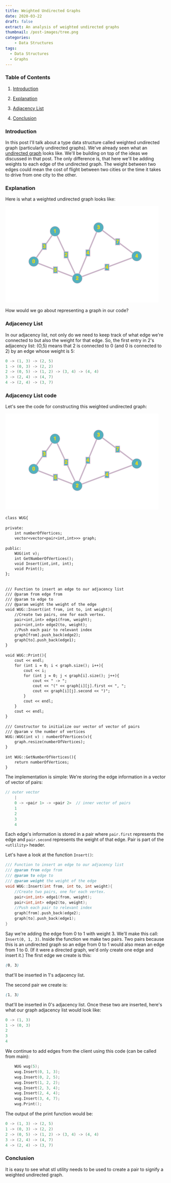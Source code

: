 ```yaml
---
title: Weighted Undirected Graphs
date: 2020-03-22
draft: false
extract: An analysis of weighted undirected graphs
thumbnail: /post-images/tree.png
categories: 
    - Data Structures
tags:
  - Data Structures
  - Graphs
---
```


### Table of Contents

1. [Introduction](#introduction)

2. [Explanation](#explanation)

3. [Adjacency List](#adjacency-list)

4. [Conclusion](#conclusion)

### Introduction

In this post I'll talk about a type data structure called weighted undirected graph (particularly undirected graphs). We've already seen what an [undirected graph](/undirected-graphs) looks like. We'll be building on top of the ideas we discussed in that post. The only difference is, that here we'll be adding weights to each edge of the undirected graph. The weight between two edges could mean the cost of flight between two cities or the time it takes to drive from one city to the other. 

### Explanation

Here is what a weighted undirected graph looks like:

![Weighted-Undirected-Graph](images/weightedundirectedgraph/graph-1.png)

How would we go about representing a graph in our code?

### Adjacency List

In our adjacency list, not only do we need to keep track of what edge we're connected to but also the weight for that edge. So, the first entry in 2's adjacency list: (O,5) means that 2 is connected to 0 (and 0 is connected to 2) by an edge whose weight is 5:

```cpp
0 -> (1, 3) -> (2, 5)
1 -> (0, 3) -> (2, 2)
2 -> (0, 5) -> (1, 2) -> (3, 4) -> (4, 4)
3 -> (2, 4) -> (4, 7)
4 -> (2, 4) -> (3, 7)
```

### Adjacency List code

Let's see the code for constructing this weighted undirected graph:

![Weighted-Undirected-Graph](images/weightedundirectedgraph/graph-1.png)

```cpp{numberLines: true}
class WUG{
  
private:
    int numberOfVertices;
    vector<vector<pair<int,int>>> graph;
    
public:
    WUG(int v);
    int GetNumberOfVertices();
    void Insert(int,int, int);
    void Print();
};


/// Function to insert an edge to our adjacency list
/// @param from edge from
/// @param to edge to
/// @param weight the weight of the edge
void WUG::Insert(int from, int to, int weight){
    //Create two pairs, one for each vertex.
    pair<int,int> edge1(from, weight);
    pair<int,int> edge2(to, weight);
    //Push each pair to relevant index
    graph[from].push_back(edge2);
    graph[to].push_back(edge1);
}

void WUG::Print(){
    cout << endl;
    for (int i = 0; i < graph.size(); i++){
        cout << i;
        for (int j = 0; j < graph[i].size(); j++){
            cout << " -> ";
            cout << "(" << graph[i][j].first << ", ";
            cout << graph[i][j].second << ")";
        }
        cout << endl;
    }
    cout << endl;
}

/// Constructor to initialize our vector of vector of pairs
/// @param v the number of vertices
WUG::WUG(int v) : numberOfVertices(v){
    graph.resize(numberOfVertices);
}

int WUG::GetNumberOfVertices(){
    return numberOfVertices;
}
```

The implementation is simple: We're storing the edge information in a vector of vector of pairs:

```cpp
// outer vector
    |
    0 -> <pair 1> -> <pair 2>  // inner vector of pairs 
    1
    2
    3
    4
```

Each edge's information is stored in a pair where ```pair.first``` represents the edge and ```pair.second``` represents the weight of that edge. Pair is part of the ```<utlility>``` header.

Let's have a look at the function `Insert()`:

```cpp {numberLines: 15}
/// Function to insert an edge to our adjacency list
/// @param from edge from
/// @param to edge to
/// @param weight the weight of the edge
void WUG::Insert(int from, int to, int weight){
    //Create two pairs, one for each vertex.
    pair<int,int> edge1(from, weight);
    pair<int,int> edge2(to, weight);
    //Push each pair to relevant index
    graph[from].push_back(edge2);
    graph[to].push_back(edge1);
}
```

Say we're adding the edge from 0 to 1 with weight 3. We'll make this call: ```Insert(0, 1, 3)```. Inside the function we make two pairs. Two pairs because this is an undirected graph so an edge from 0 to 1 would also mean an edge from 1 to 0. (If it were a directed graph, we'd only create one edge and insert it.) The first edge we create is this:

```css
(0, 3)
```

that'll be inserted in 1's adjacency list. 

The second pair we create is:

```css
(1, 3)
```

that'll be inserted in 0's adjacency list. Once these two are inserted, here's what our graph adjacency list would look like:

```cpp
0 -> (1, 3) 
1 -> (0, 3) 
2
3
4
```

We continue to add edges from the client using this code (can be called from main):

```cpp
    WUG wug(5);
    wug.Insert(0, 1, 3);
    wug.Insert(0, 2, 5);
    wug.Insert(1, 2, 2);
    wug.Insert(2, 3, 4);
    wug.Insert(2, 4, 4);
    wug.Insert(3, 4, 7);
    wug.Print();
```

The output of the print function would be:

```cpp
0 -> (1, 3) -> (2, 5)
1 -> (0, 3) -> (2, 2)
2 -> (0, 5) -> (1, 2) -> (3, 4) -> (4, 4)
3 -> (2, 4) -> (4, 7)
4 -> (2, 4) -> (3, 7)
```

### Conclusion

It is easy to see what stl utility needs to be used to create a pair to signify a weighted undirected graph.